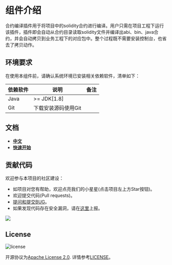 # 组件介绍

合约编译插件用于将项目中的solidity合约进行编译。用户只需在项目工程下运行该插件，插件即会自动从合约目录读取solidity文件并编译出abi、bin、java合约，并会自动拷贝到业务工程下的对应包中。整个过程既不需要安装控制台，也省去了拷贝动作。

## 环境要求

在使用本组件前，请确认系统环境已安装相关依赖软件，清单如下：

| 依赖软件   | 说明                                                         | 备注 |
| ---------- | ------------------------------------------------------------ | ---- |
| Java       | \>= JDK[1.8]                                                 |      |
| Git        | 下载安装源码使用Git                                          |      |


## 文档
- [**中文**](https://toolkit-doc.readthedocs.io/zh_CN/latest/docs/WeBankBlockchain-SmartDev-SCGP/index.html)
- [**快速开始**](https://toolkit-doc.readthedocs.io/zh_CN/latest/docs/WeBankBlockchain-SmartDev-SCGP/intro.html#id3)

## 贡献代码
欢迎参与本项目的社区建设：
- 如项目对您有帮助，欢迎点亮我们的小星星(点击项目左上方Star按钮)。
- 欢迎提交代码(Pull requests)。
- [提问和提交BUG](https://github.com/WeBankBlockchain/SmartDev-SCGP/issues)。
- 如果发现代码存在安全漏洞，请在[这里](https://security.webank.com)上报。


![](https://media.githubusercontent.com/media/FISCO-BCOS/LargeFiles/master/images/QR_image.png)


## License
![license](http://img.shields.io/badge/license-Apache%20v2-blue.svg)

开源协议为[Apache License 2.0](http://www.apache.org/licenses/). 详情参考[LICENSE](../LICENSE)。


